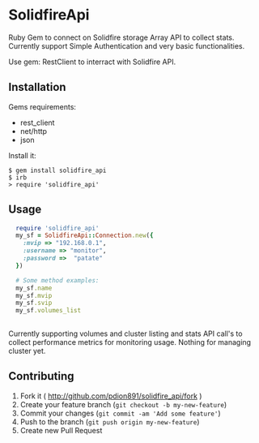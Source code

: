 # SolidfireApi

Ruby Gem to connect on Solidfire storage Array API to collect stats. Currently support Simple Authentication and very basic functionalities.

Use gem: RestClient to interract with Solidfire API. 

## Installation

Gems requirements:

* rest_client
* net/http
* json 

Install it:

    $ gem install solidfire_api
    $ irb
    > require 'solidfire_api'
    

## Usage

```ruby
  require 'solidfire_api'
  my_sf = SolidfireApi::Connection.new({
    :mvip => "192.168.0.1",
    :username => "monitor",
    :password =>  "patate"
  })

  # Some method examples:
  my_sf.name
  my_sf.mvip
  my_sf.svip
  my_sf.volumes_list
  
```

Currently supporting volumes and cluster listing and stats API call's to collect performance metrics for monitoring usage. Nothing for managing cluster yet.


## Contributing

1. Fork it ( http://github.com/pdion891/solidfire_api/fork )
2. Create your feature branch (`git checkout -b my-new-feature`)
3. Commit your changes (`git commit -am 'Add some feature'`)
4. Push to the branch (`git push origin my-new-feature`)
5. Create new Pull Request
